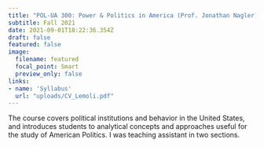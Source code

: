 ```yaml
---
title: "POL-UA 300: Power & Politics in America (Prof. Jonathan Nagler)"
subtitle: Fall 2021
date: 2021-09-01T18:22:36.354Z
draft: false
featured: false
image:
  filename: featured
  focal_point: Smart
  preview_only: false
links: 
- name: 'Syllabus'
  url: "uploads/CV_Lemoli.pdf"
---
```

The course covers political institutions and behavior in the United States, and introduces students to analytical concepts and approaches useful for the study of American Politics. I was teaching assistant in two sections.
